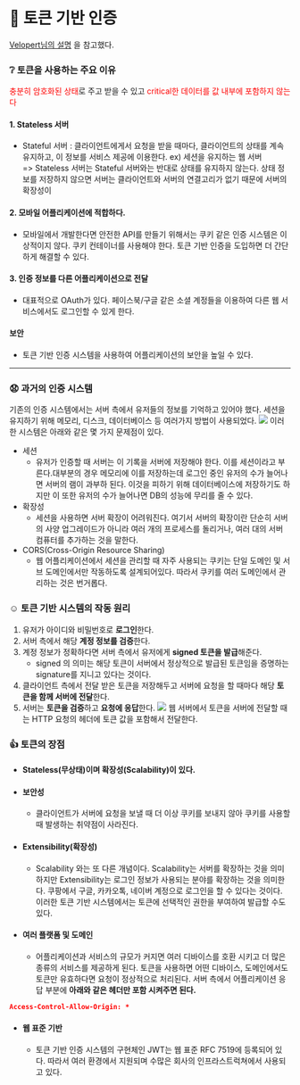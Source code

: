 # :key: 토큰 기반 인증

[Velopert님의 설명](https://velopert.com/2350)
을 참고했다.

### :grey_question: 토큰을 사용하는 주요 이유

<span style="color:red">충분히 암호화된 상태</span>로 주고 받을 수 있고 <span style="color:red">critical한 데이터를 값 내부에 포함하지 않는다</span>

#### 1. Stateless 서버

- Stateful 서버 : 클라이언트에게서 요청을 받을 때마다, 클라이언트의 상태를 계속 유지하고, 이 정보를 서비스 제공에 이용한다. ex) 세션을 유지하는 웹 서버 </br>
  => Stateless 서버는 Stateful 서버와는 반대로 상태를 유지하지 않는다. 상태 정보를 저장하지 않으면 서버는 클라이언트와 서버의 연결고리가 없기 때문에 서버의 확장성이

#### 2. 모바일 어플리케이션에 적합하다.

- 모바일에서 개발한다면 안전한 API를 만들기 위해서는 쿠키 같은 인증 시스템은 이상적이지 않다. 쿠키 컨테이너를 사용해야 한다. 토큰 기반 인증을 도입하면 더 간단하게 해결할 수 있다.

#### 3. 인증 정보를 다른 어플리케이션으로 전달

- 대표적으로 OAuth가 있다. 페이스북/구글 같은 소셜 계정들을 이용하여 다른 웹 서비스에서도 로그인할 수 있게 한다.

#### 보안

- 토큰 기반 인증 시스템을 사용하여 어플리케이션의 보안을 높일 수 있다.

--- 

### :anguished: 과거의 인증 시스템

기존의 인증 시스템에서는 서버 측에서 유저들의 정보를 기억하고 있어야 했다. 세션을 유지하기 위해 메모리, 디스크, 데이터베이스 등 여러가지 방법이 사용되었다.
<img src="https://velopert.com/wp-content/uploads/2016/12/bb.png"/>
이러한 시스템은 아래와 같은 몇 가지 문제점이 있다.

- 세션
    - 유저가 인증할 때 서버는 이 기록을 서버에 저장해야 한다. 이를 세션이라고 부른다.대부분의 경우 메모리에 이를 저장하는데 로그인 중인 유저의 수가 늘어나면 서버의 램이 과부하 된다. 이것을 피하기 위해
      데이터베이스에 저장하기도 하지만 이 또한 유저의 수가 늘어나면 DB의 성능에 무리를 줄 수 있다.
- 확장성
    - 세션을 사용하면 서버 확장이 어려워진다. 여기서 서버의 확장이란 단순히 서버의 사양 업그레이드가 아니라 여러 개의 프로세스를 돌리거나, 여러 대의 서버 컴퓨터를 추가하는 것을 말한다.
- CORS(Cross-Origin Resource Sharing)
    - 웹 어플리케이션에서 세션을 관리할 때 자주 사용되는 쿠키는 단일 도메인 및 서브 도메인에서만 작동하도록 설계되어있다. 따라서 쿠키를 여러 도메인에서 관리하는 것은 번거롭다.

### :relaxed: 토큰 기반 시스템의 작동 원리

1. 유저가 아이디와 비밀번호로 **로그인**한다.
2. 서버 측에서 해당 **계정 정보를 검증**한다.
3. 계정 정보가 정확하다면 서버 측에서 유저에게 **signed 토큰을 발급**해준다.
    - signed 의 의미는 해당 토큰이 서버에서 정상적으로 발급된 토큰임을 증명하는 signature를 지니고 있다는 것이다.
4. 클라이언트 측에서 전달 받은 토큰을 저장해두고 서버에 요청을 할 때마다 해당 **토큰을 함께 서버에 전달**한다.
5. 서버는 **토큰을 검증**하고 **요청에 응답**한다.
   <img src="https://velopert.com/wp-content/uploads/2016/12/token-diagram.png"/>
   웹 서버에서 토큰을 서버에 전달할 때는 HTTP 요청의 헤더에 토큰 값을 포함해서 전달한다.

### :+1: 토큰의 장점

- #### Stateless(무상태)이며 확장성(Scalability)이 있다.
- #### 보안성
    - 클라이언트가 서버에 요청을 보낼 때 더 이상 쿠키를 보내지 않아 쿠키를 사용할 때 발생하는 취약점이 사라진다.
- #### Extensibility(확장성)
    - Scalability 와는 또 다른 개념이다. Scalability는 서버를 확장하는 것을 의미하지만 Extensibility는 로그인 정보가 사용되는 분야를 확장하는 것을 의미한다. 쿠팡에서 구글,
      카카오톡, 네이버 계정으로 로그인을 할 수 있다는 것이다. 이러한 토큰 기반 시스템에서는 토큰에 선택적인 권한을 부여하여 발급할 수도 있다.
- #### 여러 플랫폼 및 도메인
  - 어플리케이션과 서비스의 규모가 커지면 여러 디바이스를 호환 시키고 더 많은 종류의 서비스를 제공하게 된다. 토큰을 사용하면 어떤 디바이스, 도메인에서도 토큰만 유효하다면 요청이 정상적으로 처리된다. 서버 측에서 어플리케이션 응답 부분에 **아래와 같은 헤더만 포함 시켜주면 된다.**
```json
Access-Control-Allow-Origin: *
```
- #### 웹 표준 기반
  - 토큰 기반 인증 시스템의 구현체인 JWT는 웹 표준 RFC 7519에 등록되어 있다. 따라서 여러 환경에서 지원되며 수많은 회사의 인프라스트럭쳐에서 사용되고 있다.